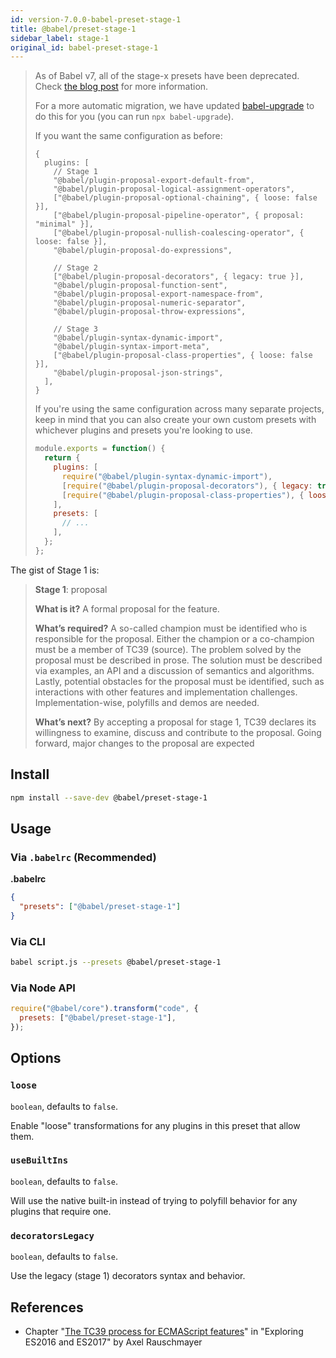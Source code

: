 ```yaml
---
id: version-7.0.0-babel-preset-stage-1
title: @babel/preset-stage-1
sidebar_label: stage-1
original_id: babel-preset-stage-1
---
```


> As of Babel v7, all of the stage-x presets have been deprecated.
> Check [the blog post](/blog/2018/07/27/removing-babels-stage-presets) for more information.
>
> For a more automatic migration, we have updated [babel-upgrade](https://github.com/babel/babel-upgrade) to do this for you (you can run `npx babel-upgrade`).
>
> If you want the same configuration as before:
>
> ```json5
> {
>   plugins: [
>     // Stage 1
>     "@babel/plugin-proposal-export-default-from",
>     "@babel/plugin-proposal-logical-assignment-operators",
>     ["@babel/plugin-proposal-optional-chaining", { loose: false }],
>     ["@babel/plugin-proposal-pipeline-operator", { proposal: "minimal" }],
>     ["@babel/plugin-proposal-nullish-coalescing-operator", { loose: false }],
>     "@babel/plugin-proposal-do-expressions",
>
>     // Stage 2
>     ["@babel/plugin-proposal-decorators", { legacy: true }],
>     "@babel/plugin-proposal-function-sent",
>     "@babel/plugin-proposal-export-namespace-from",
>     "@babel/plugin-proposal-numeric-separator",
>     "@babel/plugin-proposal-throw-expressions",
>
>     // Stage 3
>     "@babel/plugin-syntax-dynamic-import",
>     "@babel/plugin-syntax-import-meta",
>     ["@babel/plugin-proposal-class-properties", { loose: false }],
>     "@babel/plugin-proposal-json-strings",
>   ],
> }
> ```
>
> If you're using the same configuration across many separate projects, keep in mind that you can also create your own custom presets with whichever plugins and presets you're looking to use.
>
> ```js
> module.exports = function() {
>   return {
>     plugins: [
>       require("@babel/plugin-syntax-dynamic-import"),
>       [require("@babel/plugin-proposal-decorators"), { legacy: true }],
>       [require("@babel/plugin-proposal-class-properties"), { loose: false }],
>     ],
>     presets: [
>       // ...
>     ],
>   };
> };
> ```

The gist of Stage 1 is:

> **Stage 1**: proposal
>
> **What is it?** A formal proposal for the feature.
>
> **What’s required?** A so-called champion must be identified who is responsible for the proposal. Either the champion or a co-champion must be a member of TC39 (source). The problem solved by the proposal must be described in prose. The solution must be described via examples, an API and a discussion of semantics and algorithms. Lastly, potential obstacles for the proposal must be identified, such as interactions with other features and implementation challenges. Implementation-wise, polyfills and demos are needed.
>
> **What’s next?** By accepting a proposal for stage 1, TC39 declares its willingness to examine, discuss and contribute to the proposal. Going forward, major changes to the proposal are expected

## Install

```sh
npm install --save-dev @babel/preset-stage-1
```

## Usage

### Via `.babelrc` (Recommended)

**.babelrc**

```json
{
  "presets": ["@babel/preset-stage-1"]
}
```

### Via CLI

```sh
babel script.js --presets @babel/preset-stage-1
```

### Via Node API

```javascript
require("@babel/core").transform("code", {
  presets: ["@babel/preset-stage-1"],
});
```

## Options

### `loose`

`boolean`, defaults to `false`.

Enable "loose" transformations for any plugins in this preset that allow them.

### `useBuiltIns`

`boolean`, defaults to `false`.

Will use the native built-in instead of trying to polyfill behavior for any plugins that require one.

### `decoratorsLegacy`

`boolean`, defaults to `false`.

Use the legacy (stage 1) decorators syntax and behavior.

## References

- Chapter "[The TC39 process for ECMAScript features](http://exploringjs.com/es2016-es2017/ch_tc39-process.html)" in "Exploring ES2016 and ES2017" by Axel Rauschmayer
